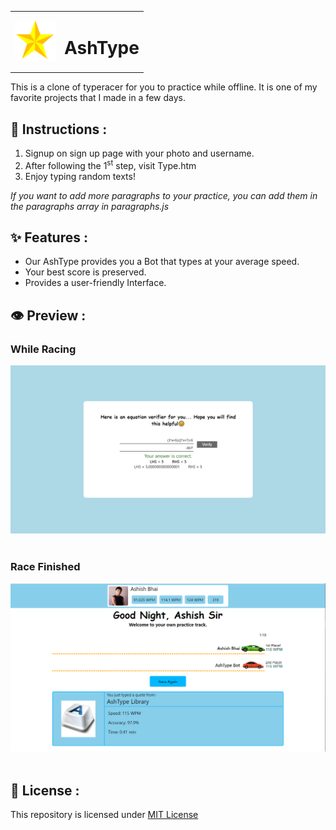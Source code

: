 <table align='center' border='0'><tr><td><img src='https://github.com/AshishAntil07/AshishAntil07/blob/home/5pointedStar.svg' height='65px' width='65px'></td> <td><h1>AshType</h1></td></tr></table>
This is a clone of typeracer for you to practice while offline. 
It is one of my favorite projects that I made in a few days.<br>

## 📄 Instructions :
<ol>
  <li>Signup on sign up page with your photo and username.</li>
  <li>After following the 1<sup>st</sup> step, visit Type.htm</li>
  <li>Enjoy typing random texts!</li>
</ol>

_*If you want to add more paragraphs to your practice, you can add them in the paragraphs array in paragraphs.js*_

## ✨ Features :
<ul>
  <li>Our AshType provides you a Bot that types at your average speed.</li>
  <li>Your best score is preserved.</li>
  <li>Provides a user-friendly Interface.</li>
</ul>

## 👁 Preview :
### While Racing
<div>
  <img src = 'https://github.com/AshishAntil07/AshishAntil07/blob/TRClone/preview.png'>
</div>
<br>

### Race Finished
<div>
  <img src = 'https://github.com/AshishAntil07/AshishAntil07/blob/TRClone/preview-result.png'>
</div>
<br>

## 📰 License :
This repository is licensed under [MIT License](https://github.com/AshishAntil07/TyperacerClone/blob/main/LICENSE)
